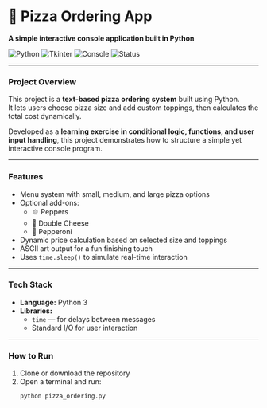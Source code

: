 # 🍕 Pizza Ordering App
**A simple interactive console application built in Python**

![Python](https://img.shields.io/badge/Python-3.9+-blue.svg)
![Tkinter](https://img.shields.io/badge/Tkinter-GUI%20Toolkit-orange)
![Console](https://img.shields.io/badge/Interface-CLI-lightgrey)
![Status](https://img.shields.io/badge/Status-Complete-brightgreen)

---

###  Project Overview
This project is a **text-based pizza ordering system** built using Python.  
It lets users choose pizza size and add custom toppings, then calculates the total cost dynamically.

Developed as a **learning exercise in conditional logic, functions, and user input handling**, this project demonstrates how to structure a simple yet interactive console program.

---

###  Features
- Menu system with small, medium, and large pizza options  
- Optional add-ons:
  - 🫑 Peppers  
  - 🧀 Double Cheese  
  - 🍖 Pepperoni  
- Dynamic price calculation based on selected size and toppings  
- ASCII art output for a fun finishing touch  
- Uses `time.sleep()` to simulate real-time interaction  

---

###  Tech Stack
- **Language:** Python 3  
- **Libraries:**  
  - `time` — for delays between messages  
  - Standard I/O for user interaction  

---

###  How to Run
1. Clone or download the repository  
2. Open a terminal and run:
   ```bash
   python pizza_ordering.py
